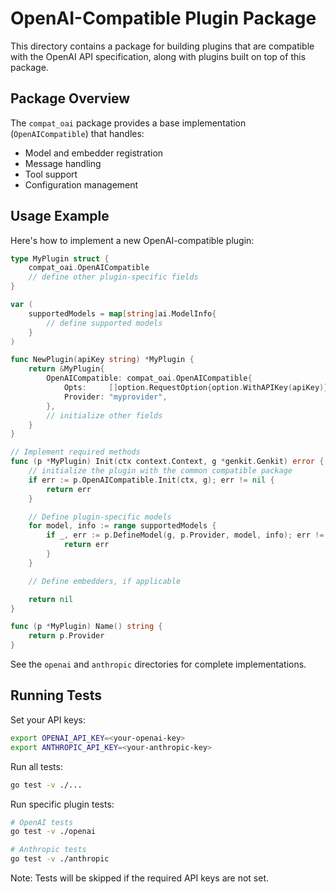 # OpenAI-Compatible Plugin Package

This directory contains a package for building plugins that are compatible with the OpenAI API specification, along with plugins built on top of this package. 

## Package Overview

The `compat_oai` package provides a base implementation (`OpenAICompatible`) that handles:
- Model and embedder registration
- Message handling
- Tool support
- Configuration management

## Usage Example

Here's how to implement a new OpenAI-compatible plugin:

```go
type MyPlugin struct {
    compat_oai.OpenAICompatible
    // define other plugin-specific fields
}

var (
    supportedModels = map[string]ai.ModelInfo{
        // define supported models
    }
)

func NewPlugin(apiKey string) *MyPlugin {
    return &MyPlugin{
        OpenAICompatible: compat_oai.OpenAICompatible{
            Opts:     []option.RequestOption{option.WithAPIKey(apiKey)},
            Provider: "myprovider",
        },
        // initialize other fields
    }
}

// Implement required methods
func (p *MyPlugin) Init(ctx context.Context, g *genkit.Genkit) error {
    // initialize the plugin with the common compatible package
    if err := p.OpenAICompatible.Init(ctx, g); err != nil {
        return err
    }

    // Define plugin-specific models
    for model, info := range supportedModels {
        if _, err := p.DefineModel(g, p.Provider, model, info); err != nil {
            return err
        }
    }

    // Define embedders, if applicable

    return nil
}

func (p *MyPlugin) Name() string {
    return p.Provider
}
```

See the `openai` and `anthropic` directories for complete implementations.

## Running Tests

Set your API keys:
```bash
export OPENAI_API_KEY=<your-openai-key>
export ANTHROPIC_API_KEY=<your-anthropic-key>
```

Run all tests:
```bash
go test -v ./...
```

Run specific plugin tests:
```bash
# OpenAI tests
go test -v ./openai

# Anthropic tests
go test -v ./anthropic
```

Note: Tests will be skipped if the required API keys are not set.
